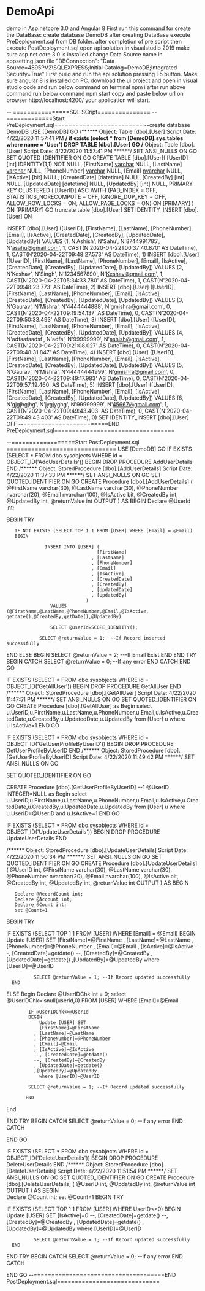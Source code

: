 # DemoApi
demo in Asp.netcore 3.0 and Angular 8
First run this command for create the DataBase: create database DemoDB 
after creating DataBase execute PreDeployment.sql from DB folder. 
after completion of pre script then execute PostDeployment.sql 
open api solution in visualstudio 2019 make sure asp.net core 3.0 is installed 
change Data Source name in appsetting.json file "DBConnection": "Data Source=4895PV2\SQLEXPRESS;Initial Catalog=DemoDB;Integrated Security=True" 
First build and run the api solution pressing F5 button. 
Make sure angular 8 is installed on PC. 
download the ui project and open in visual studio code and run below command on terminal 
npm i 
after run above command run below command 
npm start 
copy and paste below url on browser http://localhost:4200/ your application will start.


--
================SQL SCript===============
--=============Start PreDeployment.sql=========================
--create database DemoDB
USE [DemoDB]
GO
/****** Object:  Table [dbo].[User]    Script Date: 4/22/2020 11:57:41 PM ******/
if exists (select * from [DemoDB].sys.tables where name = 'User')
DROP TABLE [dbo].[User]
GO
/****** Object:  Table [dbo].[User]    Script Date: 4/22/2020 11:57:41 PM ******/
SET ANSI_NULLS ON
GO
SET QUOTED_IDENTIFIER ON
GO
CREATE TABLE [dbo].[User](
	[UserID] [int] IDENTITY(1,1) NOT NULL,
	[FirstName] [varchar](50) NULL,
	[LastName] [varchar](50) NULL,
	[PhoneNumber] [varchar](20) NULL,
	[Email] [nvarchar](100) NULL,
	[IsActive] [bit] NULL,
	[CreatedDate] [datetime] NULL,
	[CreatedBy] [int] NULL,
	[UpdatedDate] [datetime] NULL,
	[UpdatedBy] [int] NULL,
PRIMARY KEY CLUSTERED 
(
	[UserID] ASC
)WITH (PAD_INDEX = OFF, STATISTICS_NORECOMPUTE = OFF, IGNORE_DUP_KEY = OFF, ALLOW_ROW_LOCKS = ON, ALLOW_PAGE_LOCKS = ON) ON [PRIMARY]
) ON [PRIMARY]
GO
truncate table [dbo].[User]
SET IDENTITY_INSERT [dbo].[User] ON 

INSERT [dbo].[User] ([UserID], [FirstName], [LastName], [PhoneNumber], [Email], [IsActive], [CreatedDate], [CreatedBy], [UpdatedDate], [UpdatedBy]) VALUES (1, N'Ashish', N'Sahu', N'8744991785', N'asahu@gmail.com', 1, CAST(N'2020-04-22T00:37:40.870' AS DateTime), 1, CAST(N'2020-04-22T09:48:27.573' AS DateTime), 1)
INSERT [dbo].[User] ([UserID], [FirstName], [LastName], [PhoneNumber], [Email], [IsActive], [CreatedDate], [CreatedBy], [UpdatedDate], [UpdatedBy]) VALUES (2, N'Keshav', N'Singh', N'1234567890', N'Keshav@gmail.com', 1, CAST(N'2020-04-22T05:34:33.780' AS DateTime), 1, CAST(N'2020-04-22T09:48:23.773' AS DateTime), 2)
INSERT [dbo].[User] ([UserID], [FirstName], [LastName], [PhoneNumber], [Email], [IsActive], [CreatedDate], [CreatedBy], [UpdatedDate], [UpdatedBy]) VALUES (3, N'Gaurav', N'Mishra', N'4444444888', N'gmishra@gmail.com', 0, CAST(N'2020-04-22T09:19:54.137' AS DateTime), 0, CAST(N'2020-04-22T09:50:33.493' AS DateTime), 3)
INSERT [dbo].[User] ([UserID], [FirstName], [LastName], [PhoneNumber], [Email], [IsActive], [CreatedDate], [CreatedBy], [UpdatedDate], [UpdatedBy]) VALUES (4, N'adfaafaadsf', N'adfa', N'99999999', N'ashish@gmail.com', 1, CAST(N'2020-04-22T09:21:08.027' AS DateTime), 0, CAST(N'2020-04-22T09:48:31.847' AS DateTime), 4)
INSERT [dbo].[User] ([UserID], [FirstName], [LastName], [PhoneNumber], [Email], [IsActive], [CreatedDate], [CreatedBy], [UpdatedDate], [UpdatedBy]) VALUES (5, N'Gaurav', N'Mishra', N'44444444999', N'gmishra@gmail.com', 0, CAST(N'2020-04-22T09:49:17.983' AS DateTime), 0, CAST(N'2020-04-22T09:57:19.460' AS DateTime), 5)
INSERT [dbo].[User] ([UserID], [FirstName], [LastName], [PhoneNumber], [Email], [IsActive], [CreatedDate], [CreatedBy], [UpdatedDate], [UpdatedBy]) VALUES (6, N'gjgjhgjhg', N'jygjyghg', N'99999999', N'45667@gmail.com', 1, CAST(N'2020-04-22T09:49:43.403' AS DateTime), 0, CAST(N'2020-04-22T09:49:43.403' AS DateTime), 0)
SET IDENTITY_INSERT [dbo].[User] OFF
--========================END PreDeployment.sql==================================

--==================Start PostDeployment.sql ===============================
USE [DemoDB]
GO
IF EXISTS (SELECT * FROM dbo.sysobjects WHERE id = OBJECT_ID('AddUserDetails'))
BEGIN
    DROP PROCEDURE AddUserDetails
END
/****** Object:  StoredProcedure [dbo].[AddUserDetails]    Script Date: 4/22/2020 11:37:33 PM ******/
SET ANSI_NULLS ON
GO
SET QUOTED_IDENTIFIER ON
GO
CREATE Procedure [dbo].[AddUserDetails] (
@FirstName varchar(30),
@LastName varchar(30),
@PhoneNumber nvarchar(20),
@Email nvarchar(100),
@IsActive bit,
@CreatedBy int,
@UpdatedBy int,
@returnValue int OUTPUT
)
AS
BEGIN
       Declare @UserId int;

BEGIN TRY
       
       IF NOT EXISTS (SELECT TOP 1 1 FROM [USER] WHERE [Email] = @Email)
       BEGIN
	   
				  INSERT INTO [USER] (
									 [FirstName]
								   , [LastName]
								   , [PhoneNumber]
								   , [Email]
								   , [IsActive]
								   , [CreatedDate]
								   , [CreatedBy]
								   , [UpdatedDate]
								   , [UpdatedBy]
								 )
					VALUES (@FirstName,@LastName,@PhoneNumber,@Email,@IsActive, getdate(),@CreatedBy,getDate(),@UpdatedBy)

					SELECT @userId=SCOPE_IDENTITY();
         
				SELECT @returnValue = 1;  --If Record inserted successfully
	   
				
  END
	  ELSE
	  BEGIN
		 SELECT  @returnValue = 2;  ---If Email Exist
	  END
END TRY
BEGIN CATCH
  SELECT @returnValue = 0;  --If any error
END CATCH
END
GO

IF EXISTS (SELECT * FROM dbo.sysobjects WHERE id = OBJECT_ID('GetAllUser'))
BEGIN
    DROP PROCEDURE GetAllUser
END
/****** Object:  StoredProcedure [dbo].[GetAllUser]    Script Date: 4/22/2020 11:47:51 PM ******/
SET ANSI_NULLS ON
GO
SET QUOTED_IDENTIFIER ON
GO
CREATE Procedure [dbo].[GetAllUser]
as
Begin 
   select u.UserID,u.FirstName,u.LastName,u.PhoneNumber,u.Email,u.IsActive,u.CreatedDate,u.CreatedBy,u.UpdatedDate,u.UpdatedBy
   from [User] u where u.IsActive=1
END
GO

IF EXISTS (SELECT * FROM dbo.sysobjects WHERE id = OBJECT_ID('GetUserProfileByUserID'))
BEGIN
    DROP PROCEDURE GetUserProfileByUserID
END
/****** Object:  StoredProcedure [dbo].[GetUserProfileByUserID]    Script Date: 4/22/2020 11:49:42 PM ******/
SET ANSI_NULLS ON
GO

SET QUOTED_IDENTIFIER ON
GO

CREATE Procedure [dbo].[GetUserProfileByUserID] --1
@UserID INTEGER=NULL
as
Begin 
   select u.UserID,u.FirstName,u.LastName,u.PhoneNumber,u.Email,u.IsActive,u.CreatedDate,u.CreatedBy,u.UpdatedDate,u.UpdatedBy
   from [User] u where u.UserID=@UserID and u.IsActive=1
END
GO

IF EXISTS (SELECT * FROM dbo.sysobjects WHERE id = OBJECT_ID('UpdateUserDetails'))
BEGIN
    DROP PROCEDURE UpdateUserDetails
END

/****** Object:  StoredProcedure [dbo].[UpdateUserDetails]    Script Date: 4/22/2020 11:50:34 PM ******/
SET ANSI_NULLS ON
GO
SET QUOTED_IDENTIFIER ON
GO
CREATE Procedure [dbo].[UpdateUserDetails] 
(
@UserID int,
@FirstName varchar(30),
@LastName varchar(30),
@PhoneNumber nvarchar(20),
@Email nvarchar(100),
@IsActive bit,
@CreatedBy int,
@UpdatedBy int,
@returnValue int OUTPUT
)
AS
BEGIN  

       Declare @RecordCount int;
       Declare @Account int;
       Declare @Count int;
       set @Count=1
 BEGIN TRY

   IF EXISTS (SELECT TOP 1 1 FROM [USER] WHERE [Email] = @Email)
BEGIN 
	            Update [USER] SET
                [FirstName]=@FirstName
              , [LastName]=@LastName
              , [PhoneNumber]=@PhoneNumber
              , [Email]=@Email
			  , [IsActive]=@IsActive
              --, [CreatedDate]=getdate() 
			  --, [CreatedBy]=@CreatedBy
			  , [UpdatedDate]=getdate() 
			  ,[UpdatedBy]=@UpdatedBy
               where [UserID]=@UserID      
                             	    
              SELECT @returnValue = 1; --If Record updated successfully
      END
   ELSE 
   Begin 
		   Declare @UserIDChk int = 0;
		   select @UserIDChk=isnull(userid,0) FROM [USER] WHERE [Email]=@Email		

		    IF @UserIDChk<>@UserId
			BEGIN 
	            Update [USER] SET
                [FirstName]=@FirstName
              , [LastName]=@LastName
              , [PhoneNumber]=@PhoneNumber
              , [Email]=@Email
			  , [IsActive]=@IsActive
              --, [CreatedDate]=getdate() 
			  --, [CreatedBy]=@CreatedBy
			  , [UpdatedDate]=getdate() 
			  ,[UpdatedBy]=@UpdatedBy
                where [UserID]=@UserID  

		    SELECT @returnValue = 1; --If Record updated successfully

		   END
   End  

END TRY
BEGIN CATCH
  SELECT @returnValue = 0;  --If any error
END CATCH
	 
END
GO

IF EXISTS (SELECT * FROM dbo.sysobjects WHERE id = OBJECT_ID('DeleteUserDetails'))
BEGIN
    DROP PROCEDURE DeleteUserDetails
END
/****** Object:  StoredProcedure [dbo].[DeleteUserDetails]    Script Date: 4/22/2020 11:51:54 PM ******/
SET ANSI_NULLS ON
GO
SET QUOTED_IDENTIFIER ON
GO
CREATE Procedure [dbo].[DeleteUserDetails] 
(
@UserID int,
@UpdatedBy int,
@returnValue int OUTPUT
)
AS
BEGIN  
       Declare @Count int;
       set @Count=1
 BEGIN TRY

   IF EXISTS (SELECT TOP 1 1 FROM [USER] WHERE UserID<>0)
	BEGIN 
	            Update [USER] SET
			      [IsActive]=0
              --, [CreatedDate]=getdate() 
			  --, [CreatedBy]=@CreatedBy
			  , [UpdatedDate]=getdate() 
			  ,[UpdatedBy]=@UpdatedBy
               where [UserID]=@UserID      
                             	    
              SELECT @returnValue = 1; --If Record updated successfully
      END 

END TRY
BEGIN CATCH
  SELECT @returnValue = 0;  --If any error
END CATCH
	 
END
GO
--=====================================END PostDeployment.sql=============================



